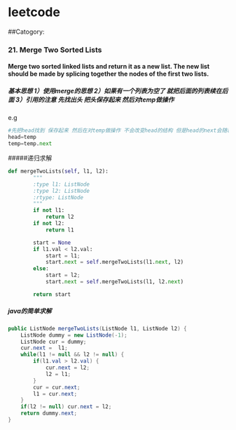 # leetcode
##Catogory: 
### 21. Merge Two Sorted Lists
#### Merge two sorted linked lists and return it as a new list. The new list should be made by splicing together the nodes of the first two lists.
##### 基本思想 1）使用merge的思想 2）如果有一个列表为空了 就把后面的列表续在后面 3）引用的注意 先找出头 把头保存起来 然后对temp做操作
e.g
```python
#先把head找到 保存起来 然后在对temp做操作 不会改变head的结构 但是head的next会随着temp的改变而改变
head=temp
temp=temp.next
```
#####递归求解
```python
def mergeTwoLists(self, l1, l2):
        """
        :type l1: ListNode
        :type l2: ListNode
        :rtype: ListNode
        """
        if not l1:
            return l2
        if not l2:
            return l1

        start = None    
        if l1.val < l2.val:
            start = l1;
            start.next = self.mergeTwoLists(l1.next, l2)
        else:
            start = l2;
            start.next = self.mergeTwoLists(l1, l2.next)

        return start
```    
##### java的简单求解
```java
public ListNode mergeTwoLists(ListNode l1, ListNode l2) {
    ListNode dummy = new ListNode(-1);
    ListNode cur = dummy;
    cur.next =  l1;
    while(l1 != null && l2 != null) {
        if(l1.val > l2.val) {
            cur.next = l2;
            l2 = l1;
        }
        cur = cur.next;
        l1 = cur.next;
    }
    if(l2 != null) cur.next = l2;
    return dummy.next;
}
```


